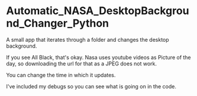 # Automatic_NASA_DesktopBackground_Changer_Python
A small app that iterates through a folder and changes the desktop background.

If you see All Black, that's okay. Nasa uses youtube videos as Picture of the day, so downloading the url for that as a JPEG does not work.

You can change the time in which it updates.

I've included my debugs so you can see what is going on in the code.
